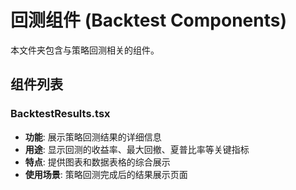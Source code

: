 # 回测组件 (Backtest Components)

本文件夹包含与策略回测相关的组件。

## 组件列表

### BacktestResults.tsx
- **功能**: 展示策略回测结果的详细信息
- **用途**: 显示回测的收益率、最大回撤、夏普比率等关键指标
- **特点**: 提供图表和数据表格的综合展示
- **使用场景**: 策略回测完成后的结果展示页面